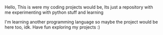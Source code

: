 Hello, This is were my coding projects would be, Its just a repository with me experimenting with python stuff and learning

I'm learning another programming language so maybe the project would be here too, idk.
Have fun exploring my projects :)
